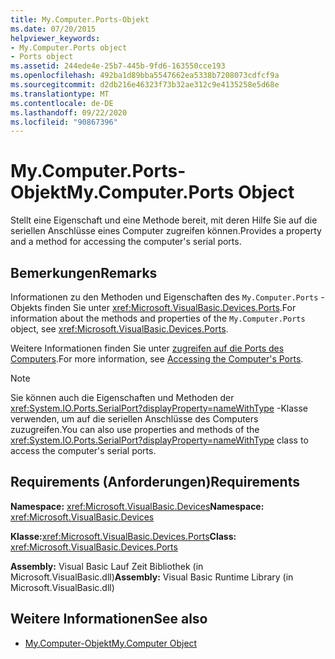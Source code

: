 ```yaml
---
title: My.Computer.Ports-Objekt
ms.date: 07/20/2015
helpviewer_keywords:
- My.Computer.Ports object
- Ports object
ms.assetid: 244ede4e-25b7-445b-9fd6-163550cce193
ms.openlocfilehash: 492ba1d89bba5547662ea5338b7208073cdfcf9a
ms.sourcegitcommit: d2db216e46323f73b32ae312c9e4135258e5d68e
ms.translationtype: MT
ms.contentlocale: de-DE
ms.lasthandoff: 09/22/2020
ms.locfileid: "90867396"
---
```

# <a name="mycomputerports-object"></a><span data-ttu-id="91399-102">My.Computer.Ports-Objekt</span><span class="sxs-lookup"><span data-stu-id="91399-102">My.Computer.Ports Object</span></span>

<span data-ttu-id="91399-103">Stellt eine Eigenschaft und eine Methode bereit, mit deren Hilfe Sie auf die seriellen Anschlüsse eines Computer zugreifen können.</span><span class="sxs-lookup"><span data-stu-id="91399-103">Provides a property and a method for accessing the computer's serial ports.</span></span>  
  
## <a name="remarks"></a><span data-ttu-id="91399-104">Bemerkungen</span><span class="sxs-lookup"><span data-stu-id="91399-104">Remarks</span></span>  

 <span data-ttu-id="91399-105">Informationen zu den Methoden und Eigenschaften des `My.Computer.Ports` -Objekts finden Sie unter <xref:Microsoft.VisualBasic.Devices.Ports>.</span><span class="sxs-lookup"><span data-stu-id="91399-105">For information about the methods and properties of the `My.Computer.Ports` object, see <xref:Microsoft.VisualBasic.Devices.Ports>.</span></span>  
  
 <span data-ttu-id="91399-106">Weitere Informationen finden Sie unter [zugreifen auf die Ports des Computers](../../developing-apps/programming/computer-resources/accessing-the-computer-s-ports.md).</span><span class="sxs-lookup"><span data-stu-id="91399-106">For more information, see [Accessing the Computer's Ports](../../developing-apps/programming/computer-resources/accessing-the-computer-s-ports.md).</span></span>  
  
> [!NOTE]
> <span data-ttu-id="91399-107">Sie können auch die Eigenschaften und Methoden der <xref:System.IO.Ports.SerialPort?displayProperty=nameWithType> -Klasse verwenden, um auf die seriellen Anschlüsse des Computers zuzugreifen.</span><span class="sxs-lookup"><span data-stu-id="91399-107">You can also use properties and methods of the <xref:System.IO.Ports.SerialPort?displayProperty=nameWithType> class to access the computer's serial ports.</span></span>  
  
## <a name="requirements"></a><span data-ttu-id="91399-108">Requirements (Anforderungen)</span><span class="sxs-lookup"><span data-stu-id="91399-108">Requirements</span></span>  

 <span data-ttu-id="91399-109">**Namespace:** <xref:Microsoft.VisualBasic.Devices></span><span class="sxs-lookup"><span data-stu-id="91399-109">**Namespace:** <xref:Microsoft.VisualBasic.Devices></span></span>  
  
 <span data-ttu-id="91399-110">**Klasse:**<xref:Microsoft.VisualBasic.Devices.Ports></span><span class="sxs-lookup"><span data-stu-id="91399-110">**Class:** <xref:Microsoft.VisualBasic.Devices.Ports></span></span>  
  
 <span data-ttu-id="91399-111">**Assembly:** Visual Basic Lauf Zeit Bibliothek (in Microsoft.VisualBasic.dll)</span><span class="sxs-lookup"><span data-stu-id="91399-111">**Assembly:** Visual Basic Runtime Library (in Microsoft.VisualBasic.dll)</span></span>  
  
## <a name="see-also"></a><span data-ttu-id="91399-112">Weitere Informationen</span><span class="sxs-lookup"><span data-stu-id="91399-112">See also</span></span>

- [<span data-ttu-id="91399-113">My.Computer-Objekt</span><span class="sxs-lookup"><span data-stu-id="91399-113">My.Computer Object</span></span>](my-computer-object.md)
